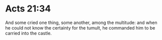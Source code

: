 # Acts 21:34

And some cried one thing, some another, among the multitude: and when he could not know the certainty for the tumult, he commanded him to be carried into the castle.